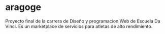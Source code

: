 # aragoge
Proyecto final de la carrera de Diseño y programacion Web de Escuela Da Vinci. Es un marketplace de servicios para atletas de alto rendimiento.
